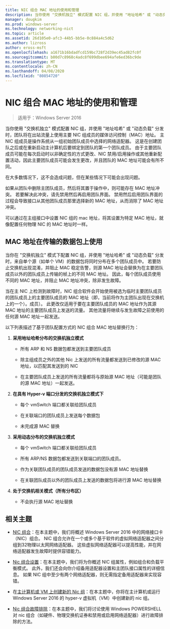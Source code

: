 ```yaml
---
title: NIC 组合 MAC 地址的使用和管理
description: 当你使用 "交换机独立" 模式配置 NIC 组，并使用 "地址哈希" 或 "动态负载" 分发时，团队将在出站流量上使用主要 NIC 组成员的媒体访问控制（MAC）地址。 主 NIC 组成员是操作系统从一组初始团队成员中选择的网络适配器。
manager: dougkim
ms.prod: windows-server
ms.technology: networking-nict
ms.topic: article
ms.assetid: 26d105e0-afc3-44b5-bb5e-0c884a4c5d62
ms.author: lizross
author: eross-msft
ms.openlocfilehash: a1671b16bdadfcd159bc728f2d39ec45ad82fc0f
ms.sourcegitcommit: b00d7c8968c4adc8f699dbee694afe6ed36bc9de
ms.translationtype: MT
ms.contentlocale: zh-CN
ms.lasthandoff: 04/08/2020
ms.locfileid: "80854720"
---
```

# <a name="nic-teaming-mac-address-use-and-management"></a>NIC 组合 MAC 地址的使用和管理

>适用于：Windows Server 2016

当你使用 "交换机独立" 模式配置 NIC 组，并使用 "地址哈希" 或 "动态负载" 分发时，团队将在出站流量上使用主要 NIC 组成员的媒体访问控制（MAC）地址。 主 NIC 组成员是操作系统从一组初始团队成员中选择的网络适配器。  这是在创建团队之后或在重新启动主计算机后要绑定到团队的第一个团队成员。 由于主要团队成员可能在每次启动时以非确定性的方式更改、NIC 禁用/启用操作或其他重新配置活动，因此主要团队成员可能会发生更改，并且团队的 MAC 地址可能会有所不同。  
  
在大多数情况下，这不会造成问题，但在某些情况下可能会出现问题。  
  
如果从团队中删除主团队成员，然后将其置于操作中，则可能存在 MAC 地址冲突。 若要解决此冲突，请先禁用然后再启用团队界面。 禁用然后启用团队界面的过程会导致接口从其他团队成员那里选择新的 MAC 地址，从而消除了 MAC 地址冲突。  
  
可以通过在主组接口中设置 NIC 组的 mac 地址，将其设置为特定 MAC 地址，就像配置任何物理 NIC 的 MAC 地址时一样。  
  
## <a name="mac-address-use-on-transmitted-packets"></a>MAC 地址在传输的数据包上使用  
当你在 "交换机独立" 模式下配置 NIC 组，并使用 "地址哈希" 或 "动态负载" 分发时，来自单个源（如单个 VM）的数据包将同时分布在多个团队成员中。 若要防止交换机出现混淆，并阻止 MAC 稳定告警，则源 MAC 地址会替换为在主要团队成员以外的团队成员上传输的帧上的不同 MAC 地址。 因此，每个团队成员使用不同的 MAC 地址，并阻止 MAC 地址冲突，除非发生故障。  
  
当在主 NIC 上检测到故障时，NIC 组合软件会开始使用被选为临时主要团队成员的团队成员上的主要团队成员的 MAC 地址（即，当前将作为主团队出现在交换机上的一个）。成员）。  此更改仅适用于要在主要团队成员的 MAC 地址作为其源 MAC 地址的主要团队成员上发送的流量。 其他流量将继续与发生故障之前使用的任何源 MAC 地址一起发送。  
  
以下列表描述了基于团队配置方式的 NIC 组合 MAC 地址替换行为：  
  
1.  **采用地址哈希分布的交换机独立模式**  
  
    -   所有 ARP 和 NS 数据包都发送到主要团队成员  
  
    -   除主组成员之外的其他 Nic 上发送的所有流量都发送到已修改的源 MAC 地址，以匹配其发送到的 NIC  
  
    -   在主要团队成员上发送的所有流量都将与原始源 MAC 地址（可能是团队的源 MAC 地址）一起发送。  
  
2.  **在具有 Hyper-v 端口分发的交换机独立模式下**  
  
    -   每个 vmSwitch 端口都关联给团队成员  
  
    -   在关联端口的团队成员上发送每个数据包  
  
    -   未完成源 MAC 替换  
  
3.  **采用动态分布的交换机独立模式**  
  
    -   每个 vmSwitch 端口都关联给团队成员  
  
    -   所有 ARP/NS 数据包都发送到关联端口的团队成员。  
  
    -   作为关联团队成员的团队成员发送的数据包没有源 MAC 地址替换  
  
    -   在关联团队成员以外的团队成员上发送的数据包将进行源 MAC 地址替换  
  
4.  **处于交换机相关模式（所有分布区）**  
  
    -   不会执行源 MAC 地址替换  
  
## <a name="related-topics"></a>相关主题
- [NIC 组合](NIC-Teaming.md)：在本主题中，我们将概述 Windows Server 2016 中的网络接口卡（NIC）组合。 NIC 组合允许在一个或多个基于软件的虚拟网络适配器之间分组到32物理以太网网络适配器。 这些虚拟网络适配器可以提高性能，并在网络适配器发生故障时提供容错能力。  

- [Nic 组合设置](nic-teaming-settings.md)：在本主题中，我们将为你概述 NIC 组属性，例如组合和负载平衡模式。 此外，我们还会向你介绍备用适配器设置和主团队接口属性的详细信息。 如果 NIC 组中至少有两个网络适配器，则无需指定备用适配器来实现容错。
  
- 在[主计算机或 VM 上创建新的 Nic 组](Create-a-New-NIC-Team-on-a-Host-Computer-or-VM.md)：在本主题中，你将在主计算机或运行 Windows Server 2016 的 hyper-v 虚拟机（VM）中创建新的 nic 组。

- [Nic 组合故障排除](Troubleshooting-NIC-Teaming.md)：在本主题中，我们将讨论使用 Windows POWERSHELL 对 nic 组合（如硬件、物理交换机证券和禁用或启用网络适配器）进行故障排除的方法。 
  


